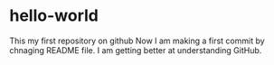 # hello-world
This my first repository on github
Now I am making a first commit by chnaging README file. I am getting better at understanding GitHub.

